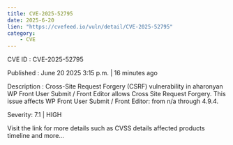 ```yaml
---
title: CVE-2025-52795
date: 2025-6-20
lien: "https://cvefeed.io/vuln/detail/CVE-2025-52795"
category:
    - CVE
---
```


CVE ID : CVE-2025-52795

Published :  June 20
2025
3:15 p.m. | 16 minutes ago

Description : Cross-Site Request Forgery (CSRF) vulnerability in aharonyan WP Front User Submit / Front Editor allows Cross Site Request Forgery. This issue affects WP Front User Submit / Front Editor: from n/a through 4.9.4.

Severity: 7.1 | HIGH

Visit the link for more details
such as CVSS details
affected products
timeline
and more...
